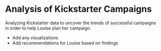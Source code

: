 # Analysis of Kickstarter Campaigns
Analyzing Kickstarter data to uncover the trends of successful campaigns in order to help Louise plan her campaign. 
 - Add any visualizations
 - Add recommendations for Louise based on findings
